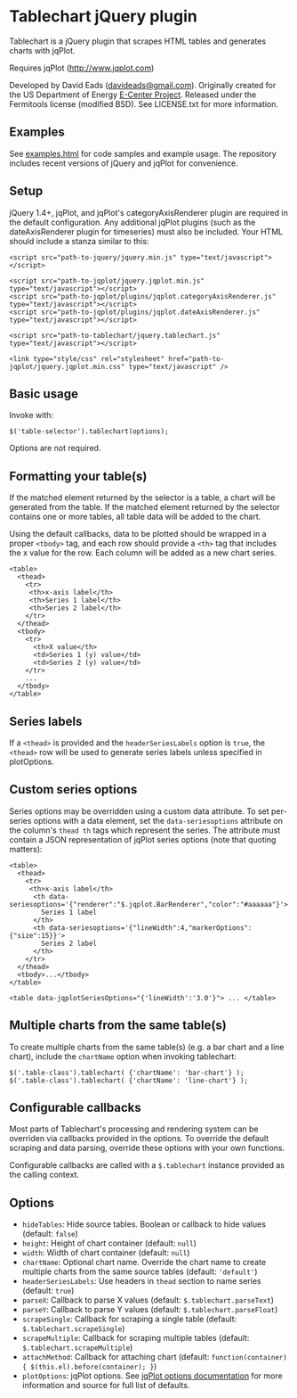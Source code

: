 # Tablechart jQuery plugin

Tablechart is a jQuery plugin that scrapes HTML tables and generates charts with jqPlot.

Requires jqPlot (http://www.jqplot.com)

Developed by David Eads (davideads@gmail.com). Originally created for the US Department of 
Energy [E-Center Project](https://github.com/ecenter/ecenter). Released under the 
Fermitools license (modified BSD). See LICENSE.txt for more information.

## Examples

See [examples.html](examples.html) for code samples and example usage.
The repository includes recent versions of jQuery and jqPlot for convenience.

## Setup

jQuery 1.4+, jqPlot, and jqPlot's categoryAxisRenderer plugin are required
in the default configuration. Any additional jqPlot plugins (such as the 
dateAxisRenderer plugin for timeseries) must also be included. Your HTML should
include a stanza similar to this:

```
<script src="path-to-jquery/jquery.min.js" type="text/javascript"></script>

<script src="path-to-jqplot/jquery.jqplot.min.js" type="text/javascript"></script>
<script src="path-to-jqplot/plugins/jqplot.categoryAxisRenderer.js" type="text/javascript"></script>
<script src="path-to-jqplot/plugins/jqplot.dateAxisRenderer.js" type="text/javascript"></script>

<script src="path-to-tablechart/jquery.tablechart.js" type="text/javascript"></script>

<link type="style/css" rel="stylesheet" href="path-to-jqplot/jquery.jqplot.min.css" type="text/javascript" />
```

## Basic usage

Invoke with:

```
$('table-selector').tablechart(options);
``` 

Options are not required.

## Formatting your table(s)

If the matched element returned by the selector is a table, a chart will
be generated from the table. If the matched element returned by the selector
contains one or more tables, all table data will be added to the chart.

Using the default callbacks, data to be plotted should be wrapped in a proper 
`<tbody>` tag, and each row should provide a `<th>` tag that includes the x 
value for the row. Each column will be added as a new chart series.

```
<table>
  <thead>
    <tr>
     <th>x-axis label</th>
     <th>Series 1 label</th>
     <th>Series 2 label</th>
    </tr>
  </thead>
  <tbody>
    <tr>
      <th>X value</th>
      <td>Series 1 (y) value</td>
      <td>Series 2 (y) value</td>
    </tr>
    ...
  </tbody>
</table>
```

## Series labels

If a `<thead>` is provided and the `headerSeriesLabels` option is `true`, the
`<thead>` row will be used to generate series labels unless specified in
plotOptions.

## Custom series options

Series options may be overridden using a custom data attribute. To set per-series
options with a data element, set the `data-seriesoptions` attribute on the column's 
`thead th` tags which represent the series. The attribute must contain a JSON
representation of jqPlot series options (note that quoting matters):

```
<table>
  <thead>
    <tr>
     <th>x-axis label</th>
      <th data-seriesoptions='{"renderer":"$.jqplot.BarRenderer","color":"#aaaaaa"}'>
        Series 1 label
      </th>
      <th data-seriesoptions='{"lineWidth":4,"markerOptions":{"size":15}}'>
        Series 2 label
      </th>
    </tr>
  </thead>
  <tbody>...</tbody>
</table>

<table data-jqplotSeriesOptions="{'lineWidth':'3.0'}"> ... </table>
```

## Multiple charts from the same table(s)

To create multiple charts from the same table(s) (e.g. a bar chart and a
line chart), include the `chartName` option when invoking tablechart:

```
$('.table-class').tablechart( {'chartName': 'bar-chart'} );
$('.table-class').tablechart( {'chartName': 'line-chart'} );
```

## Configurable callbacks

Most parts of Tablechart's processing and rendering system can be overriden
via callbacks provided in the options. To override the default scraping and
data parsing, override these options with your own functions.

Configurable callbacks are called with a `$.tablechart` instance 
provided as the calling context.

## Options

 * `hideTables`: Hide source tables. Boolean or callback to hide values
   (default: `false`)
 * `height`: Height of chart container (default: `null`)
 * `width`: Width of chart container (default: `null`)
 * `chartName`: Optional chart name. Override the chart name to create multiple
   charts from the same source tables (default: `'default'`)
 * `headerSeriesLabels`: Use headers in `thead` section to name series 
   (default: `true`)
 * `parseX`: Callback to parse X values (default: `$.tablechart.parseText`)
 * `parseY`: Callback to parse Y values (default: `$.tablechart.parseFloat`)
 * `scrapeSingle`: Callback for scraping a single table 
   (default: `$.tablechart.scrapeSingle`)
 * `scrapeMultiple`: Callback for scraping multiple tables
   (default: `$.tablechart.scrapeMultiple`)
 * `attachMethod`: Callback for attaching chart
   (default: `function(container) { $(this.el).before(container); }`)
 * `plotOptions`: jqPlot options. See [jqPlot options documentation](http://www.jqplot.com/docs/files/jqPlotOptions-txt.html) for more information and source for full list of defaults.

